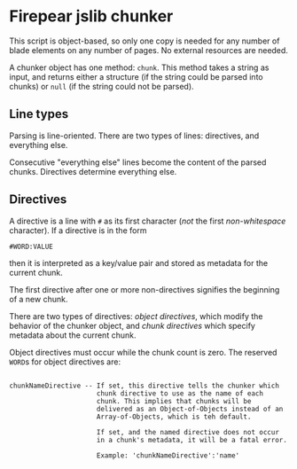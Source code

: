 Firepear jslib chunker
======================

This script is object-based, so only one copy is needed for any number
of blade elements on any number of pages. No external resources are
needed.

A chunker object has one method: `chunk`. This method takes a string
as input, and returns either a structure (if the string could be
parsed into chunks) or `null` (if the string could not be parsed).


Line types
----------

Parsing is line-oriented. There are two types of lines: directives,
and everything else.

Consecutive "everything else" lines become the content of the parsed
chunks. Directives determine everything else.


Directives
----------

A directive is a line with `#` as its first character (*not* the first
*non-whitespace* character). If a directive is in the form

```
#WORD:VALUE
```

then it is interpreted as a key/value pair and stored as metadata for
the current chunk.

The first directive after one or more non-directives signifies the
beginning of a new chunk.

There are two types of directives: *object directives*, which modify
the behavior of the chunker object, and *chunk directives* which
specify metadata about the current chunk.

Object directives must occur while the chunk count is zero. The
reserved `WORD`s for object directives are:

```

chunkNameDirective -- If set, this directive tells the chunker which
                      chunk directive to use as the name of each
                      chunk. This implies that chunks will be
                      delivered as an Object-of-Objects instead of an
                      Array-of-Objects, which is teh default.

                      If set, and the named directive does not occur
                      in a chunk's metadata, it will be a fatal error.

                      Example: 'chunkNameDirective':'name'

```

